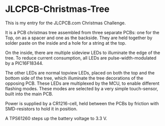 # JLCPCB-Christmas-Tree

This is my entry for the JLCPCB.com Christmas Challenge.

It is a PCB christmas tree assembled from three separate PCBs: one for the Top, on as a spacer and one as the backside.
They are held together by solder paste on the inside and a hole for a string at the top.

On the inside, there are multiple sideview LEDs to illuminate the edge of the tree. To reduce current consumption, all LEDs are pulse-width-modulated by a PIC16F18344.

The other LEDs are normal topview LEDs, placed on both the top and the bottom side of the tree, which illuminate the tree decorations of the opposing PCB. These LEDs are multiplexed by the MCU, to enable different flashing modes.
These modes are selected by a very simple touch-sensor, built into the main PCB.

Power is supplied by a CR1216-cell, held between the PCBs by friction with SMD-resistors to hold it in position. 

A TPS61260 steps up the battery voltage to 3.3 V.

